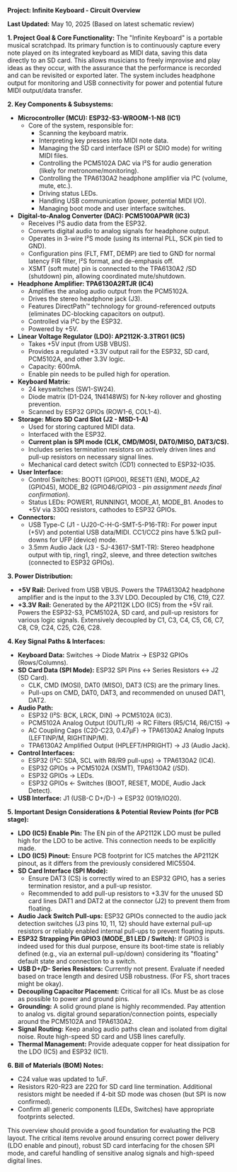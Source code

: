 **Project: Infinite Keyboard - Circuit Overview**

**Last Updated:** May 10, 2025 (Based on latest schematic review)

**1. Project Goal & Core Functionality:**
The "Infinite Keyboard" is a portable musical scratchpad. Its primary function is to continuously capture every note played on its integrated keyboard as MIDI data, saving this data directly to an SD card. This allows musicians to freely improvise and play ideas as they occur, with the assurance that the performance is recorded and can be revisited or exported later. The system includes headphone output for monitoring and USB connectivity for power and potential future MIDI output/data transfer.

**2. Key Components & Subsystems:**

*   **Microcontroller (MCU): ESP32-S3-WROOM-1-N8 (IC1)**
    *   Core of the system, responsible for:
        *   Scanning the keyboard matrix.
        *   Interpreting key presses into MIDI note data.
        *   Managing the SD card interface (SPI or SDIO mode) for writing MIDI files.
        *   Controlling the PCM5102A DAC via I²S for audio generation (likely for metronome/monitoring).
        *   Controlling the TPA6130A2 headphone amplifier via I²C (volume, mute, etc.).
        *   Driving status LEDs.
        *   Handling USB communication (power, potential MIDI I/O).
        *   Managing boot mode and user interface switches.
*   **Digital-to-Analog Converter (DAC): PCM5100APWR (IC3)**
    *   Receives I²S audio data from the ESP32.
    *   Converts digital audio to analog signals for headphone output.
    *   Operates in 3-wire I²S mode (using its internal PLL, SCK pin tied to GND).
    *   Configuration pins (FLT, FMT, DEMP) are tied to GND for normal latency FIR filter, I²S format, and de-emphasis off.
    *   XSMT (soft mute) pin is connected to the TPA6130A2 /SD (shutdown) pin, allowing coordinated mute/shutdown.
*   **Headphone Amplifier: TPA6130A2RTJR (IC4)**
    *   Amplifies the analog audio output from the PCM5102A.
    *   Drives the stereo headphone jack (J3).
    *   Features DirectPath™ technology for ground-referenced outputs (eliminates DC-blocking capacitors on output).
    *   Controlled via I²C by the ESP32.
    *   Powered by +5V.
*   **Linear Voltage Regulator (LDO): AP2112K-3.3TRG1 (IC5)**
    *   Takes +5V input (from USB VBUS).
    *   Provides a regulated +3.3V output rail for the ESP32, SD card, PCM5102A, and other 3.3V logic.
    *   Capacity: 600mA.
    *   Enable pin needs to be pulled high for operation.
*   **Keyboard Matrix:**
    *   24 keyswitches (SW1-SW24).
    *   Diode matrix (D1-D24, 1N4148WS) for N-key rollover and ghosting prevention.
    *   Scanned by ESP32 GPIOs (ROW1-6, COL1-4).
*   **Storage: Micro SD Card Slot (J2 - MSD-1-A)**
    *   Used for storing captured MIDI data.
    *   Interfaced with the ESP32.
    *   **Current plan is SPI mode (CLK, CMD/MOSI, DAT0/MISO, DAT3/CS).**
    *   Includes series termination resistors on actively driven lines and pull-up resistors on necessary signal lines.
    *   Mechanical card detect switch (CD1) connected to ESP32-IO35.
*   **User Interface:**
    *   Control Switches: BOOT1 (GPIO0), RESET1 (EN), MODE_A2 (GPIO45), MODE_B2 (GPIO46/GPIO3 - *pin assignment needs final confirmation*).
    *   Status LEDs: POWER1, RUNNING1, MODE_A1, MODE_B1. Anodes to +5V via 330Ω resistors, cathodes to ESP32 GPIOs.
*   **Connectors:**
    *   USB Type-C (J1 - UJ20-C-H-G-SMT-5-P16-TR): For power input (+5V) and potential USB data/MIDI. CC1/CC2 pins have 5.1kΩ pull-downs for UFP (device) mode.
    *   3.5mm Audio Jack (J3 - SJ-43617-SMT-TR): Stereo headphone output with tip, ring1, ring2, sleeve, and three detection switches (connected to ESP32 GPIOs).

**3. Power Distribution:**

*   **+5V Rail:** Derived from USB VBUS. Powers the TPA6130A2 headphone amplifier and is the input to the 3.3V LDO. Decoupled by C16, C19, C27.
*   **+3.3V Rail:** Generated by the AP2112K LDO (IC5) from the +5V rail. Powers the ESP32-S3, PCM5102A, SD card, and pull-up resistors for various logic signals. Extensively decoupled by C1, C3, C4, C5, C6, C7, C8, C9, C24, C25, C26, C28.

**4. Key Signal Paths & Interfaces:**

*   **Keyboard Data:** Switches -> Diode Matrix -> ESP32 GPIOs (Rows/Columns).
*   **SD Card Data (SPI Mode):** ESP32 SPI Pins <-> Series Resistors <-> J2 (SD Card).
    *   CLK, CMD (MOSI), DAT0 (MISO), DAT3 (CS) are the primary lines.
    *   Pull-ups on CMD, DAT0, DAT3, and recommended on unused DAT1, DAT2.
*   **Audio Path:**
    *   ESP32 (I²S: BCK, LRCK, DIN) -> PCM5102A (IC3).
    *   PCM5102A Analog Output (OUTL/R) -> RC Filters (R5/C14, R6/C15) ->
    *   AC Coupling Caps (C20-C23, 0.47µF) -> TPA6130A2 Analog Inputs (LEFTINP/M, RIGHTINP/M).
    *   TPA6130A2 Amplified Output (HPLEFT/HPRIGHT) -> J3 (Audio Jack).
*   **Control Interfaces:**
    *   ESP32 (I²C: SDA, SCL with R8/R9 pull-ups) -> TPA6130A2 (IC4).
    *   ESP32 GPIOs -> PCM5102A (XSMT), TPA6130A2 (/SD).
    *   ESP32 GPIOs -> LEDs.
    *   ESP32 GPIOs <- Switches (BOOT, RESET, MODE, Audio Jack Detect).
*   **USB Interface:** J1 (USB-C D+/D-) -> ESP32 (IO19/IO20).

**5. Important Design Considerations & Potential Review Points (for PCB stage):**

*   **LDO (IC5) Enable Pin:** The EN pin of the AP2112K LDO must be pulled high for the LDO to be active. This connection needs to be explicitly made.
*   **LDO (IC5) Pinout:** Ensure PCB footprint for IC5 matches the AP2112K pinout, as it differs from the previously considered MIC5504.
*   **SD Card Interface (SPI Mode):**
    *   Ensure DAT3 (CS) is correctly wired to an ESP32 GPIO, has a series termination resistor, and a pull-up resistor.
    *   Recommended to add pull-up resistors to +3.3V for the unused SD card lines DAT1 and DAT2 at the connector (J2) to prevent them from floating.
*   **Audio Jack Switch Pull-ups:** ESP32 GPIOs connected to the audio jack detection switches (J3 pins 10, 11, 12) should have external pull-up resistors or reliably enabled internal pull-ups to prevent floating inputs.
*   **ESP32 Strapping Pin GPIO3 (MODE_B1 LED / Switch):** If GPIO3 is indeed used for this dual purpose, ensure its boot-time state is reliably defined (e.g., via an external pull-up/down) considering its "floating" default state and connection to a switch.
*   **USB D+/D- Series Resistors:** Currently not present. Evaluate if needed based on trace length and desired USB robustness. (For FS, short traces might be okay).
*   **Decoupling Capacitor Placement:** Critical for all ICs. Must be as close as possible to power and ground pins.
*   **Grounding:** A solid ground plane is highly recommended. Pay attention to analog vs. digital ground separation/connection points, especially around the PCM5102A and TPA6130A2.
*   **Signal Routing:** Keep analog audio paths clean and isolated from digital noise. Route high-speed SD card and USB lines carefully.
*   **Thermal Management:** Provide adequate copper for heat dissipation for the LDO (IC5) and ESP32 (IC1).

**6. Bill of Materials (BOM) Notes:**

*   C24 value was updated to 1uF.
*   Resistors R20-R23 are 22Ω for SD card line termination. Additional resistors might be needed if 4-bit SD mode was chosen (but SPI is now confirmed).
*   Confirm all generic components (LEDs, Switches) have appropriate footprints selected.

This overview should provide a good foundation for evaluating the PCB layout. The critical items revolve around ensuring correct power delivery (LDO enable and pinout), robust SD card interfacing for the chosen SPI mode, and careful handling of sensitive analog signals and high-speed digital lines.